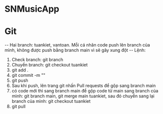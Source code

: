 # SNMusicApp

# Git
-- Hai branch: tuankiet, vantoan. Mỗi cá nhân code push lên branch của mình, không được push bằng branch main vì sẽ gây xung đột
-- Lệnh:
1. Check branch: git branch
2. Chuyển branch: git checkout tuankiet
3. git add .
4. git commit -m ""
5. git push
6. Sau khi push, lên trang git nhấn Pull requests để gộp sang branch main
7. có code mới thì sang branch main để gộp code từ main sang branch của mình: git branch main, git merge main tuankiet, sau đó chuyển sang lại branch của mình: git checkout tuankiet
8. git pull